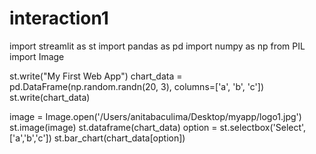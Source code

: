 # interaction1
import streamlit as st 
import pandas as pd
import numpy as np
from PIL import Image

st.write("My First Web App")
chart_data = pd.DataFrame(np.random.randn(20, 3), columns=['a', 'b', 'c'])
st.write(chart_data)

image = Image.open('/Users/anitabaculima/Desktop/myapp/logo1.jpg')
st.image(image)
st.dataframe(chart_data)
option = st.selectbox('Select',['a','b','c'])
st.bar_chart(chart_data[option])
